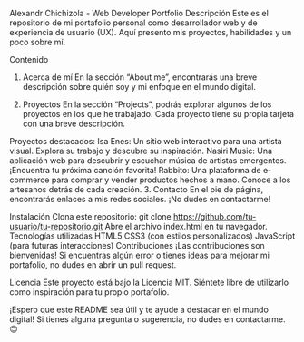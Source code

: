 Alexandr Chichizola - Web Developer Portfolio
Descripción
Este es el repositorio de mi portafolio personal como desarrollador web y de experiencia de usuario (UX). Aquí presento mis proyectos, habilidades y un poco sobre mí.

Contenido
1. Acerca de mí
En la sección “About me”, encontrarás una breve descripción sobre quién soy y mi enfoque en el mundo digital.

2. Proyectos
En la sección “Projects”, podrás explorar algunos de los proyectos en los que he trabajado. Cada proyecto tiene su propia tarjeta con una breve descripción.

Proyectos destacados:
Isa Enes: Un sitio web interactivo para una artista visual. Explora su trabajo y descubre su inspiración.
Nasiri Music: Una aplicación web para descubrir y escuchar música de artistas emergentes. ¡Encuentra tu próxima canción favorita!
Rabbito: Una plataforma de e-commerce para comprar y vender productos hechos a mano. Conoce a los artesanos detrás de cada creación.
3. Contacto
En el pie de página, encontrarás enlaces a mis redes sociales. ¡No dudes en contactarme!

Instalación
Clona este repositorio: git clone https://github.com/tu-usuario/tu-repositorio.git
Abre el archivo index.html en tu navegador.
Tecnologías utilizadas
HTML5
CSS3 (con estilos personalizados)
JavaScript (para futuras interacciones)
Contribuciones
¡Las contribuciones son bienvenidas! Si encuentras algún error o tienes ideas para mejorar mi portafolio, no dudes en abrir un pull request.

Licencia
Este proyecto está bajo la Licencia MIT. Siéntete libre de utilizarlo como inspiración para tu propio portafolio.

¡Espero que este README sea útil y te ayude a destacar en el mundo digital! Si tienes alguna pregunta o sugerencia, no dudes en contactarme. 😊